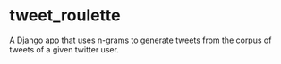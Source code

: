 tweet_roulette
==============
A Django app that uses n-grams to generate tweets from the corpus of tweets of a given twitter user.
